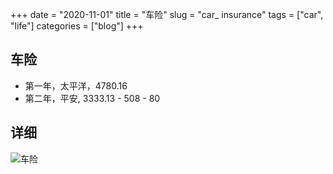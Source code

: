 +++ 
date = "2020-11-01"
title = "车险"
slug = "car_ insurance" 
tags = ["car", "life"]
categories = ["blog"]
+++

## 车险
- 第一年，太平洋，4780.16
- 第二年，平安, 3333.13 - 508 - 80

## 详细
![车险](/images/posts/car_insurance.jpeg)
